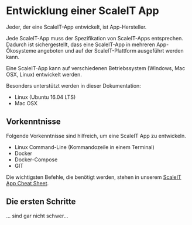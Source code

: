 # Entwicklung einer ScaleIT App 

Jeder, der eine ScaleIT-App entwickelt, ist App-Hersteller. 

Jede ScaleIT-App muss der Spezifikation von ScaleIT-Apps entsprechen. Dadurch ist sichergestellt, 
dass eine ScaleIT-App in mehreren App-Ökosysteme angeboten  und auf der ScaleIT-Plattform 
ausgeführt werden kann.

Eine ScaleIT-App kann auf verschiedenen Betriebssystem (Windows, Mac OSX, Linux) entwickelt werden. 

Besonders unterstützt werden in dieser Dokumentation:

* Linux (Ubuntu 16.04 LTS)
* Mac OSX

## Vorkenntnisse

Folgende Vorkenntnisse sind hilfreich, um eine ScaleIT App zu entwickeln.

* Linux Command-Line (Kommandozeile in einem Terminal)
* Docker
* Docker-Compose
* GIT

Die wichtigsten Befehle, die benötigt werden, stehen in unserem [ScaleIT App Cheat Sheet](scaleit-dev-cheatsheet.md).

## Die ersten Schritte

... sind gar nicht schwer...
